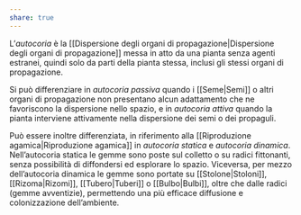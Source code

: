 ```yaml
---
share: true
---
```

L’*autocoria* è la [[Dispersione degli organi di propagazione|Dispersione degli organi di propagazione]] messa in atto da una pianta senza agenti estranei, quindi solo da parti della pianta stessa, inclusi gli stessi organi di propagazione.

Si può differenziare in *autocoria passiva* quando i [[Seme|Semi]] o altri organi di propagazione non presentano alcun adattamento che ne favoriscono la dispersione nello spazio, e in *autocoria attiva* quando la pianta interviene attivamente nella dispersione dei semi o dei propaguli.

Può essere inoltre differenziata, in riferimento alla [[Riproduzione agamica|Riproduzione agamica]] in *autocoria statica* e *autocoria dinamica*.
Nell’autocoria statica le gemme sono poste sul colletto o su radici fittonanti, senza possibilità di diffondersi ed esplorare lo spazio. 
Viceversa, per mezzo dell’autocoria dinamica le gemme sono portate su [[Stolone|Stoloni]], [[Rizoma|Rizomi]], [[Tubero|Tuberi]] o [[Bulbo|Bulbi]], oltre che dalle radici (gemme avventizie), permettendo una più efficace diffusione e colonizzazione dell’ambiente.